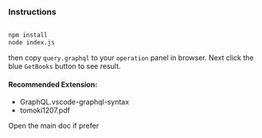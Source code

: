 ### Instructions

```bash

npm install
node index.js
```

then copy `query.graphql` to your `operation` panel in browser.
Next click the blue `GetBooks` button to see result.


#### Recommended Extension:
- GraphQL.vscode-graphql-syntax
- tomoki1207.pdf

Open the main doc if prefer